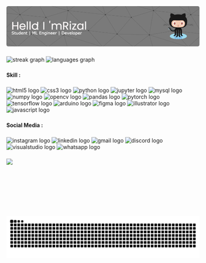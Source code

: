 
![aprizal543](img/github-header-image.png)
###

<div align="left">
  <img src="https://streak-stats.demolab.com?user=aprizal543&locale=en&mode=weekly&theme=dracula&hide_border=false&border_radius=5" height="150" alt="streak graph"  />
  <img src="https://github-readme-stats.vercel.app/api/top-langs?username=aprizal543&locale=en&hide_title=false&layout=compact&card_width=320&langs_count=5&theme=dracula&hide_border=false" height="150" alt="languages graph"  />
</div>

###

<h4 align="left">Skill :</h4>

###

<div align="left">
  <img src="https://cdn.jsdelivr.net/gh/devicons/devicon/icons/html5/html5-original.svg" height="30" alt="html5 logo"  />
  
  <img src="https://cdn.jsdelivr.net/gh/devicons/devicon/icons/css3/css3-original.svg" height="30" alt="css3 logo"  />
  
  <img src="https://cdn.jsdelivr.net/gh/devicons/devicon/icons/python/python-original.svg" height="30" alt="python logo"  />
  
  <img src="https://cdn.jsdelivr.net/gh/devicons/devicon/icons/jupyter/jupyter-original.svg" height="30" alt="jupyter logo"  />
 
  <img src="https://cdn.jsdelivr.net/gh/devicons/devicon/icons/mysql/mysql-original.svg" height="30" alt="mysql logo"  />
  
  <img src="https://cdn.jsdelivr.net/gh/devicons/devicon/icons/numpy/numpy-original.svg" height="30" alt="numpy logo"  />
  
  <img src="https://cdn.jsdelivr.net/gh/devicons/devicon/icons/opencv/opencv-original.svg" height="30" alt="opencv logo"  />
  
  <img src="https://cdn.jsdelivr.net/gh/devicons/devicon/icons/pandas/pandas-original.svg" height="30" alt="pandas logo"  />
 
  <img src="https://cdn.jsdelivr.net/gh/devicons/devicon/icons/pytorch/pytorch-original.svg" height="30" alt="pytorch logo"  />
 
  <img src="https://cdn.jsdelivr.net/gh/devicons/devicon/icons/tensorflow/tensorflow-original.svg" height="30" alt="tensorflow logo"  />
  
  <img src="https://cdn.jsdelivr.net/gh/devicons/devicon/icons/arduino/arduino-original.svg" height="30" alt="arduino logo"  />
 
  <img src="https://cdn.jsdelivr.net/gh/devicons/devicon/icons/figma/figma-original.svg" height="30" alt="figma logo"  />
  
  <img src="https://cdn.jsdelivr.net/gh/devicons/devicon/icons/illustrator/illustrator-plain.svg" height="30" alt="illustrator logo"  />
 
  <img src="https://cdn.jsdelivr.net/gh/devicons/devicon/icons/javascript/javascript-original.svg" height="30" alt="javascript logo"  />
</div>

###

<h4 align="left">Social Media :</h4>

###

<div align="left">
  <img src="https://img.shields.io/static/v1?message=Instagram&logo=instagram&label=&color=E4405F&logoColor=white&labelColor=&style=for-the-badge" height="35" alt="instagram logo"  />
  <img src="https://img.shields.io/static/v1?message=LinkedIn&logo=linkedin&label=&color=0077B5&logoColor=white&labelColor=&style=for-the-badge" height="35" alt="linkedin logo"  />
  <img src="https://img.shields.io/static/v1?message=Gmail&logo=gmail&label=&color=D14836&logoColor=white&labelColor=&style=for-the-badge" height="35" alt="gmail logo"  />
  <img src="https://img.shields.io/static/v1?message=Discord&logo=discord&label=&color=7289DA&logoColor=white&labelColor=&style=for-the-badge" height="35" alt="discord logo"  />
  <img src="https://img.shields.io/static/v1?message=Visual%20Studio%20Marketplace&logo=visualstudio&label=&color=e2165e&logoColor=white&labelColor=&style=for-the-badge" height="35" alt="visualstudio logo"  />
  <img src="https://img.shields.io/static/v1?message=Whatsapp&logo=whatsapp&label=&color=25D366&logoColor=white&labelColor=&style=for-the-badge" height="35" alt="whatsapp logo"  />
</div>

###

<img align="left" height="150" src="https://i.imgflip.com/65efzo.gif"  />

###

<img src="https://raw.githubusercontent.com/aprizal543/aprizal543/output/snake.svg" alt="Snake animation" />

###
